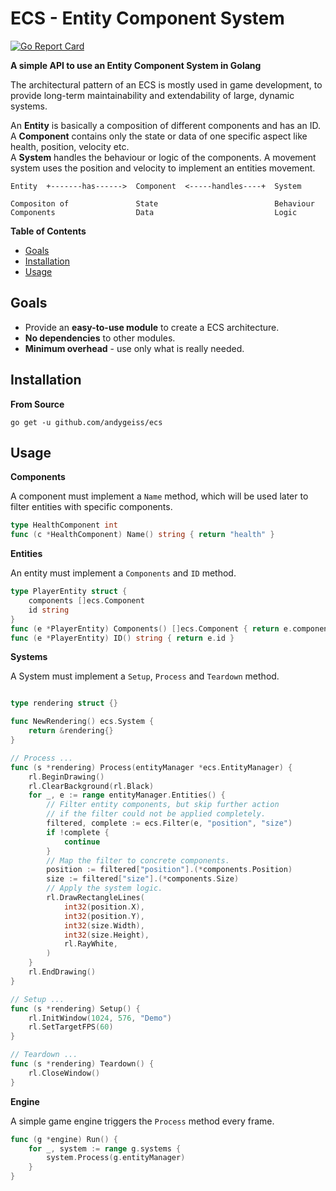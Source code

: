 # ECS - Entity Component System

[![Go Report Card](https://goreportcard.com/badge/github.com/andygeiss/ecs)](https://goreportcard.com/report/github.com/andygeiss/ecs)

**A simple API to use an Entity Component System in Golang**

The architectural pattern of an ECS is mostly used in game development,
to provide long-term maintainability and extendability of large, dynamic systems.

An **Entity** is basically a composition of different components and has an ID.  
A **Component** contains only the state or data of one specific aspect like health, position, velocity etc.  
A **System** handles the behaviour or logic of the components. A movement system uses the position and velocity to implement an entities movement. 

    Entity  +-------has------>  Component  <-----handles----+  System
    
    Compositon of               State                          Behaviour
    Components                  Data                           Logic

**Table of Contents**

- [Goals](README.md#goals)
- [Installation](README.md#installation)
- [Usage](README.md#usage)

## Goals

- Provide an **easy-to-use module** to create a ECS architecture.
- **No dependencies** to other modules.
- **Minimum overhead** - use only what is really needed.

## Installation

**From Source**

    go get -u github.com/andygeiss/ecs

## Usage

**Components**

A component must implement a <code>Name</code> method,
which will be used later to filter entities with specific components.

```go
type HealthComponent int
func (c *HealthComponent) Name() string { return "health" }
```

**Entities**

An entity must implement a <code>Components</code> and <code>ID</code> method.

```go
type PlayerEntity struct {
	components []ecs.Component
	id string
}
func (e *PlayerEntity) Components() []ecs.Component { return e.components }
func (e *PlayerEntity) ID() string { return e.id }
```

**Systems**

A System must implement a <code>Setup</code>, <code>Process</code> and <code>Teardown</code> method.

```go

type rendering struct {}

func NewRendering() ecs.System {
    return &rendering{}
}

// Process ...
func (s *rendering) Process(entityManager *ecs.EntityManager) {
    rl.BeginDrawing()
    rl.ClearBackground(rl.Black)
    for _, e := range entityManager.Entities() {
        // Filter entity components, but skip further action
        // if the filter could not be applied completely.
        filtered, complete := ecs.Filter(e, "position", "size")
        if !complete {
            continue
        }
        // Map the filter to concrete components.
        position := filtered["position"].(*components.Position)
        size := filtered["size"].(*components.Size)
        // Apply the system logic.
        rl.DrawRectangleLines(
            int32(position.X),
            int32(position.Y),
            int32(size.Width),
            int32(size.Height),
            rl.RayWhite,
        )
    }
    rl.EndDrawing()
}

// Setup ...
func (s *rendering) Setup() {
    rl.InitWindow(1024, 576, "Demo")
    rl.SetTargetFPS(60)
}

// Teardown ...
func (s *rendering) Teardown() {
    rl.CloseWindow()
}
```

**Engine**

A simple game engine triggers the <code>Process</code> method every frame.

```go
func (g *engine) Run() {
    for _, system := range g.systems {
        system.Process(g.entityManager)
    }
}
```
